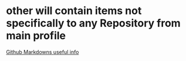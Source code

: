 # other will contain items not specifically to any Repository from main profile

[Github Markdowns useful info](https://guides.github.com/features/mastering-markdown/)
